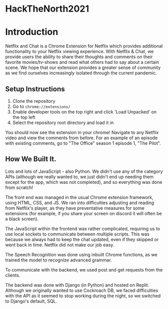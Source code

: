 # HackTheNorth2021
 
# Introduction
Netflix and Chat is a Chrome Extension for Netflix which provides additional functionality to your Netflix viewing experience. With Netflix & Chat, we provide users the ability to share their thoughts and comments on their favorite movies/tv-shows and read what others had to say about a certain scene. We hope that our extension provides a greater sense of community as we find ourselves increasingly isolated through the current pandemic. 

## Setup Instructions

1. Clone the repository
2. Go to `chrome://extensions/`
3. Enable developer tools on the top right and click 'Load Unpacked' on the top left
4. Select the repository root directory and load it in

You should now see the extension in your chrome! Navigate to any Netflix video and view the comments from before. For an example of an episode with existing comments, go to "The Office" season 1 episode 1, "The Pilot".

## How We Built It. 
Lots and lots of JavaScript - also Python. We didn't use any of the category APIs (although we really wanted to, we just didn't end up needing them except for the app, which was not completed), and so everything was done from scratch!

The front end was managed in the usual Chrome extension framework, using HTML, CSS, and JS. We ran into difficulties adjusting and reading from Netflix's player, as they have preventative measures for some extensions (for example, if you share your screen on discord it will often be a black screen).

The JavaScript within the frontend was rather complicated, requiring us to use local sockets to communicate between multiple scripts. This was because we always had to keep the chat updated, even if they skipped or went back in time. Netflix did not make our job easy.

The Speech Recognition was done using inbuilt Chrome functions, as we trained the model to recognize advanced grammar.

To communicate with the backend, we used post and get requests from the clients.

The backend was done with Django (in Python) and hosted on Replit. Although we originally wanted to use Cockroach DB, we faced difficulties with the API as it seemed to stop working during the night, so we switched to Django's default, SQL.
